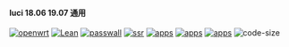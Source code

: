 #### luci 18.06 19.07 通用

[![openwrt](https://img.shields.io/badge/source-openwrt-magenta.svg?style=flat&logo=appveyor)](https://github.com/openwrt/openwrt) 
[![Lean](https://img.shields.io/badge/source-Lean-red.svg?style=flat&logo=appveyor)](https://github.com/coolsnowwolf/lede) 
[![passwall](https://img.shields.io/badge/passwall-xiaorouji-orange.svg?style=flat&logo=appveyor)](https://github.com/xiaorouji/openwrt-passwall) 
[![ssr](https://img.shields.io/badge/ssr-fw876-tomato.svg?style=flat&logo=appveyor)](https://github.com/fw876/helloworld)
[![apps](https://img.shields.io/badge/packages-kiddin9-sienna.svg?style=flat&logo=appveyor)](https://github.com/kiddin9/openwrt-packages)
[![apps](https://img.shields.io/badge/apps-roa-violet.svg?style=flat&logo=appveyor)](https://github.com/roacn/openwrt-packages)
[![apps](https://img.shields.io/badge/compile-roa-deeppink.svg?style=flat&logo=appveyor)](https://github.com/roacn/compile-packages)
![code-size](https://img.shields.io/github/languages/code-size/roacn/openwrt-packages?color=blueviolet)
